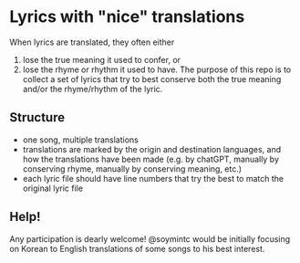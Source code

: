 # Lyrics with "nice" translations
When lyrics are translated, they often either 
1. lose the true meaning it used to confer, or
2. lose the rhyme or rhythm it used to have.
The purpose of this repo is to collect a set of lyrics that try to best conserve both the true meaning and/or the rhyme/rhythm of the lyric.

## Structure
- one song, multiple translations
- translations are marked by the origin and destination languages, and how the translations have been made (e.g. by chatGPT, manually by conserving rhyme, manually by conserving meaning, etc.)
- each lyric file should have line numbers that try the best to match the original lyric file

## Help!
Any participation is dearly welcome! @soymintc would be initially focusing on Korean to English translations of some songs to his best interest.
